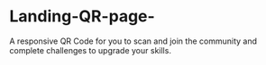 # Landing-QR-page- 
A responsive QR Code for you to scan and join the community and complete challenges to upgrade your skills.


